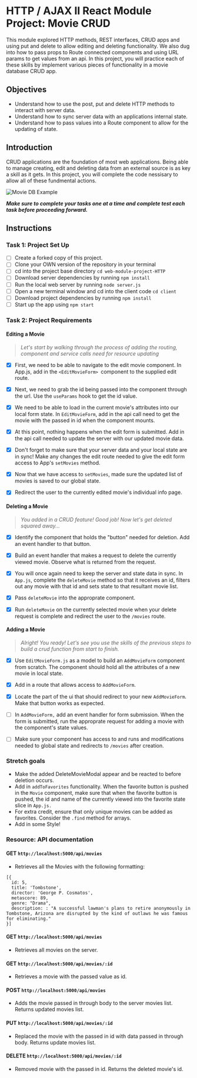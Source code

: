 # HTTP / AJAX II React Module Project: Movie CRUD

This module explored HTTP methods, REST interfaces, CRUD apps and using put and delete to allow editing and deleting functionality. We also dug into how to pass props to Route connected components and using URL params to get values from an api. In this project, you will practice each of these skills by implement various pieces of functionality in a movie database CRUD app.

## Objectives
- Understand how to use the post, put and delete HTTP methods to interact with server data.
- Understand how to sync server data with an applications internal state.
- Understand how to pass values into a Route component to allow for the updating of state.

## Introduction
CRUD applications are the foundation of most web applications. Being able to manage creating, edit and deleting data from an external source is as key a skill as it gets. In this project, you will complete the code nessisary to allow all of these fundmental actions.

![Movie DB Example](project-goals.gif)

***Make sure to complete your tasks one at a time and complete test each task before proceeding forward.***

## Instructions
### Task 1: Project Set Up
* [ ] Create a forked copy of this project.
* [ ] Clone your OWN version of the repository in your terminal
* [ ] cd into the project base directory `cd web-module-project-HTTP`
* [ ] Download server dependencies by running `npm install`
* [ ] Run the local web server by running `node server.js`
* [ ] Open a new terminal window and cd into the client code `cd client`
* [ ] Download project dependencies by running `npm install`
* [ ] Start up the app using `npm start`

### Task 2: Project Requirements
#### Editing a Movie
> *Let's start by walking through the process of adding the routing, component and service calls need for resource updating*

* [x] First, we need to be able to navigate to the edit movie component. In App.js, add in the `<EditMovieForm> `component to the supplied edit route.

* [x] Next, we need to grab the id being passed into the component through the url. Use the `useParams` hook to get the id value.

* [x] We need to be able to load in the current movie's attributes into our local form state. In `EditMovieForm`, add in the api call need to get the movie with the passed in id when the component mounts.

* [x] At this point, nothing happens when the edit form is submitted. Add in the api call needed to update the server with our updated movie data.

* [x] Don't forget to make sure that your server data and your local state are in sync! Make any changes the edit route needed to give the edit form access to App's `setMovies` method.

* [x] Now that we have access to `setMovies`, made sure the updated list of movies is saved to our global state.

* [x] Redirect the user to the currently edited movie's individual info page.

#### Deleting a Movie
> *You added in a CRUD feature! Good job! Now let's get deleted squared away...*

* [x] Identify the component that holds the "button" needed for deletion. Add an event handler to that button.

* [x] Build an event handler that makes a request to delete the currently viewed movie. Observe what is returned from the request.

* [x] You will once again need to keep the server and state data in sync. In `App.js`, complete the `deleteMovie` method so that it receives an id, filters out any movie with that id and sets state to that resultant movie list.

* [x] Pass `deleteMovie` into the approprate component.

* [x] Run `deleteMovie` on the currently selected movie when your delete request is complete and redirect the user to the `/movies` route.

#### Adding a Movie
> *Alright! You ready! Let's see you use the skills of the previous steps to build a crud function from start to finish.*

* [x] Use `EditMovieForm.js` as a model to build an `AddMovieForm` component from scratch. The component should hold all the attributes of a new movie in local state.

* [x] Add in a route that allows access to `AddMovieForm`.

* [x] Locate the part of the ui that should redirect to your new `AddMovieForm`. Make that button works as expected.

* [ ] In `AddMovieForm,` add an event handler for form submission. When the form is submitted, run the approprate request for adding a movie with the component's state values.

* [ ] Make sure your component has access to and runs and modifications needed to global state and redirects to `/movies` after creation.

### Stretch goals
- Make the added DeleteMovieModal appear and be reacted to before deletion occurs.
- Add in `addToFavorites` functionality. When the favorite button is pushed in the `Movie` component, make sure that when the favorite button is pushed, the id and name of the currently viewed into the favorite state slice in `App.js.`
- For extra credit, ensure that only unique movies can be added as favorites. Consider the `.find` method for arrays.
- Add in some Style!

### Resource: API documentation 

#### GET `http://localhost:5000/api/movies`
- Retrieves all the Movies with the following formatting:
```
[{
  id: 5,
  title: 'Tombstone',
  director: 'George P. Cosmatos',
  metascore: 89,
  genre: "Drama",
  description: : "A successful lawman's plans to retire anonymously in Tombstone, Arizona are disrupted by the kind of outlaws he was famous for eliminating."
}]
```
#### GET `http://localhost:5000/api/movies`
- Retrieves all movies on the server.

#### GET `http://localhost:5000/api/movies/:id`
- Retrieves a movie with the passed value as id.

#### POST `http://localhost:5000/api/movies`
- Adds the movie passed in through body to the server movies list. Returns updated movies list.

#### PUT `http://localhost:5000/api/movies/:id`
- Replaced the movie with the passed in id with data passed in through body. Returns update movies list.

#### DELETE `http://localhost:5000/api/movies/:id`
- Removed movie with the passed in id. Returns the deleted movie's id.
